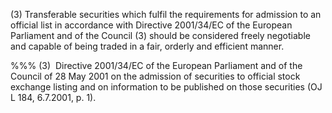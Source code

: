 (3) Transferable securities which fulfil the requirements for admission to an official list in accordance with Directive 2001/34/EC of the European Parliament and of the Council (3) should be considered freely negotiable and capable of being traded in a fair, orderly and efficient manner.

%%% (3)  Directive 2001/34/EC of the European Parliament and of the Council of 28 May 2001 on the admission of securities to official stock exchange listing and on information to be published on those securities (OJ L 184, 6.7.2001, p. 1).